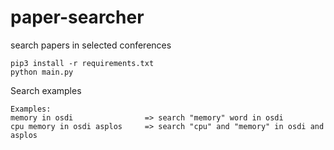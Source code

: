# paper-searcher

search papers in selected conferences

```
pip3 install -r requirements.txt
python main.py
```

Search examples
```
Examples:
memory in osdi                => search "memory" word in osdi
cpu memory in osdi asplos     => search "cpu" and "memory" in osdi and asplos
```